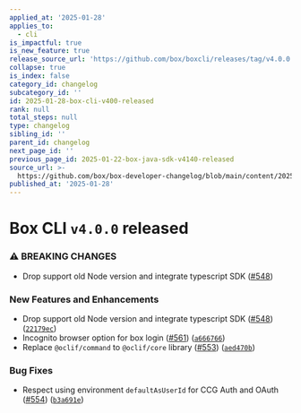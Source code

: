 ```yaml
---
applied_at: '2025-01-28'
applies_to:
  - cli
is_impactful: true
is_new_feature: true
release_source_url: 'https://github.com/box/boxcli/releases/tag/v4.0.0'
collapse: true
is_index: false
category_id: changelog
subcategory_id: ''
id: 2025-01-28-box-cli-v400-released
rank: null
total_steps: null
type: changelog
sibling_id: ''
parent_id: changelog
next_page_id: ''
previous_page_id: 2025-01-22-box-java-sdk-v4140-released
source_url: >-
  https://github.com/box/box-developer-changelog/blob/main/content/2025/01-28-box-cli-v400-released.md
published_at: '2025-01-28'
---
```

# Box CLI `v4.0.0` released

### ⚠ BREAKING CHANGES

* Drop support old Node version and integrate typescript SDK ([#548][1])

### New Features and Enhancements

* Drop support old Node version and integrate typescript SDK ([#548][1]) ([`22179ec`][2])
* Incognito browser option for box login ([#561][3]) ([`a666766`][4])
* Replace `@oclif/command` to `@oclif/core` library ([#553][5]) ([`aed470b`][6])

### Bug Fixes

* Respect using environment `defaultAsUserId` for CCG Auth and OAuth ([#554][7]) ([`b3a691e`][8])

[1]: https://github.com/box/boxcli/issues/548

[2]: https://github.com/box/boxcli/commit/22179ecfc68b8dd315339ac204a7274d712d5a8e

[3]: https://github.com/box/boxcli/issues/561

[4]: https://github.com/box/boxcli/commit/a6667664d6b43fd80de9e57482b0f4138efcd6cf

[5]: https://github.com/box/boxcli/issues/553

[6]: https://github.com/box/boxcli/commit/aed470b22d28ed19040b4417e3143f3323b9a916

[7]: https://github.com/box/boxcli/issues/554

[8]: https://github.com/box/boxcli/commit/b3a691e8c886f7bb3a25ae8f7986f284a695f046